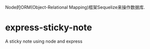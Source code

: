 Node的ORM(Object-Relational Mapping)框架Sequelize来操作数据库.
# express-sticky-note
A sticky note using node and express
